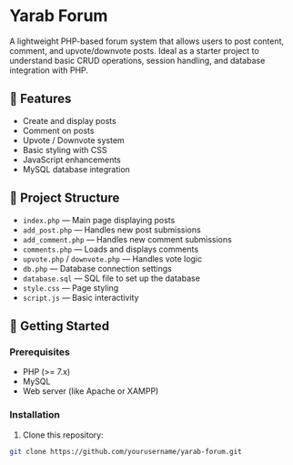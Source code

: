 # Yarab Forum

A lightweight PHP-based forum system that allows users to post content, comment, and upvote/downvote posts. Ideal as a starter project to understand basic CRUD operations, session handling, and database integration with PHP.

## 🌟 Features

- Create and display posts
- Comment on posts
- Upvote / Downvote system
- Basic styling with CSS
- JavaScript enhancements
- MySQL database integration

## 📁 Project Structure

- `index.php` — Main page displaying posts
- `add_post.php` — Handles new post submissions
- `add_comment.php` — Handles new comment submissions
- `comments.php` — Loads and displays comments
- `upvote.php` / `downvote.php` — Handles vote logic
- `db.php` — Database connection settings
- `database.sql` — SQL file to set up the database
- `style.css` — Page styling
- `script.js` — Basic interactivity

## 🚀 Getting Started

### Prerequisites

- PHP (>= 7.x)
- MySQL
- Web server (like Apache or XAMPP)

### Installation

1. Clone this repository:

```bash
git clone https://github.com/yourusername/yarab-forum.git

